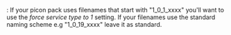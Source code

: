 :
If your picon pack uses filenames that start with "1_0_1_xxxx" you'll want to 
use the *force service type to 1* setting. If your filenames use the 
standard naming scheme e.g "1_0_19_xxxx" leave it as standard.
